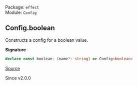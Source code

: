 Package: `effect`<br />
Module: `Config`<br />

## Config.boolean

Constructs a config for a boolean value.

**Signature**

```ts
declare const boolean: (name?: string) => Config<boolean>
```

[Source](https://github.com/Effect-TS/effect/tree/main/packages/effect/src/Config.ts#L130)

Since v2.0.0
